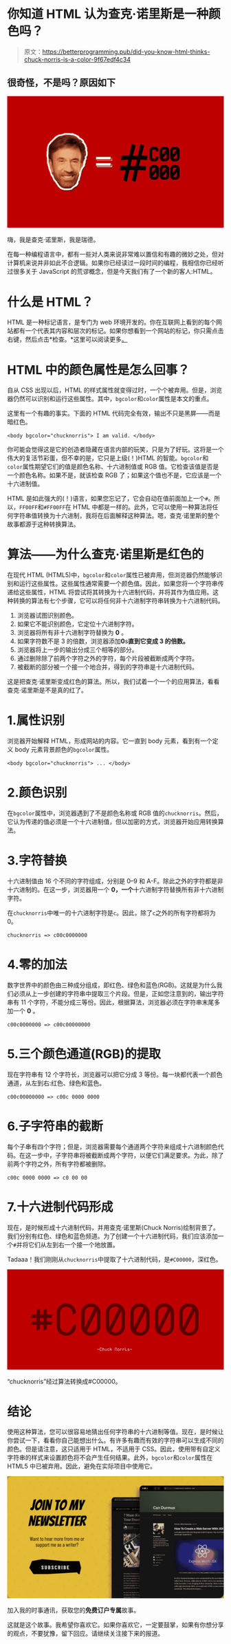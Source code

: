 # 你知道 HTML 认为查克·诺里斯是一种颜色吗？

> 原文：<https://betterprogramming.pub/did-you-know-html-thinks-chuck-norris-is-a-color-9f67edf4c34>

## 很奇怪，不是吗？原因如下

![](img/c5fc7b75cb8111d51656af2f98b8a7c8.png)

嗨，我是查克·诺里斯，我是瑞德。

在每一种编程语言中，都有一些对人类来说非常难以置信和有趣的微妙之处，但对计算机来说并非如此不合逻辑。如果你已经读过一段时间的编程，我相信你已经听过很多关于 JavaScript 的荒谬概念，但是今天我们有了一个新的客人:HTML。

# 什么是 HTML？

HTML 是一种标记语言，是专门为 web 环境开发的。你在互联网上看到的每个网站都有一个代表其内容和层次的标记。如果你想看到一个网站的标记，你只需点击右键，然后点击*检查。*这里可以阅读更多[。](https://developer.mozilla.org/en-US/docs/Web/HTML)

# HTML 中的颜色属性是怎么回事？

自从 CSS 出现以后，HTML 的样式属性就变得过时，一个个被弃用。但是，浏览器仍然可以识别和运行这些属性。其中，`bgcolor`和`color`属性是本文的重点。

这里有一个有趣的事实。下面的 HTML 代码完全有效，输出不只是黑屏——而是暗红色。

```
<body bgcolor="chucknorris"> I am valid. </body>
```

你可能会觉得这是它的创造者隐藏在语言内部的玩笑，只是为了好玩。这将是一个伟大的复活节彩蛋，但不幸的是，它只是上级(！)HTML 的智能。`bgcolor`和`color`属性期望它们的值是颜色名称、十六进制值或 RGB 值。它检查该值是否是一个颜色名称。如果不是，就该检查 RGB 了；如果这个值也不是，它应该是一个十六进制值。

HTML 是如此强大的(！)语言，如果您忘记了，它会自动在值前面加上一个`#`。所以，`FF00FF`和`#FF00FF`在 HTML 中都是一样的。此外，它可以使用一种算法将任何字符串值转换为十六进制，我将在后面解释这种算法。嗯，查克·诺里斯的整个故事都源于这种转换算法。

# 算法——为什么查克·诺里斯是红色的

在现代 HTML (HTML5)中，`bgcolor`和`color`属性已被弃用，但浏览器仍然能够识别和运行这些属性。这些属性通常需要一个颜色值。因此，如果您将一个字符串传递给这些属性，HTML 将尝试将其转换为十六进制代码，并将其作为值应用。这种转换的算法有七个步骤，它可以将任何非十六进制字符串转换为十六进制代码。

1.  浏览器试图识别颜色。
2.  如果它不能识别颜色，它定位十六进制字符。
3.  浏览器将所有非十六进制字符替换为 **0** 。
4.  如果字符数不是 3 的倍数，浏览器添加**0**s**直到它变成 3 的倍数。**
5.  浏览器将上一步的输出分成三个相等的部分。
6.  通过删除除了前两个字符之外的字符，每个片段被截断成两个字符。
7.  被截断的部分被一个接一个地合并，得到的字符串是十六进制代码。

这是把查克·诺里斯变成红色的算法。所以，我们试着一个一个的应用算法，看看查克·诺里斯是不是真的红了。

# 1.属性识别

浏览器开始解释 HTML，形成网站的内容。它一直到 body 元素，看到有一个定义 body 元素背景颜色的`bgcolor`属性。

```
<body bgcolor="chucknorris"> ... </body>
```

# 2.颜色识别

在`bgcolor`属性中，浏览器遇到了不是颜色名称或 RGB 值的`chucknorris`。然后，它认为传递的值必须是一个十六进制值，但以加密的方式，浏览器开始应用转换算法。

# 3.字符替换

十六进制值由 16 个不同的字符组成，分别是 0–9 和 A-F。除此之外的字符都是非十六进制的。在这一步，浏览器用一个 **0，一个**十六进制字符替换所有非十六进制字符。

在`chucknorris`中唯一的十六进制字符是`c`。因此，除了`c`之外的所有字符都将为 0。

```
chucknorris => c00c0000000
```

# 4.零的加法

数字世界中的颜色由三种成分组成，即红色、绿色和蓝色(RGB)。这就是为什么我们必须从上一步创建的字符串中提取三个片段。但是，正如您注意到的，输出字符串有 11 个字符，不能分成三等份。因此，根据算法，浏览器必须在字符串末尾多加一个 **0** 。

```
c00c0000000 => c00c00000000
```

# 5.三个颜色通道(RGB)的提取

现在字符串有 12 个字符长，浏览器可以把它分成 3 等份。每一块都代表一个颜色通道，从左到右:红色、绿色和蓝色。

```
c00c00000000 => c00c 0000 0000
```

# 6.子字符串的截断

每个子串有四个字符；但是，浏览器需要每个通道两个字符来组成十六进制颜色代码。在这一步中，子字符串将被截断成两个字符，以便它们满足要求。为此，除了前两个字符之外，所有字符都被删除。

```
c00c 0000 0000 => c0 00 00
```

# 7.十六进制代码形成

现在，是时候形成十六进制代码，并用查克·诺里斯(Chuck Norris)绘制背景了。我们分别有红色、绿色和蓝色频道。为了创建一个十六进制代码，我们应该添加一个`#`并将它们从左到右一个接一个地放置。

Tadaaa！我们刚刚从`chucknorris`中提取了十六进制代码，是`#C00000`，深红色。

![](img/93b313488bfbe0d5ebeb506ff090ff19.png)

“chucknorris”经过算法转换成#C00000。

# 结论

使用这种算法，您可以很容易地猜出任何字符串的十六进制等值。现在，是时候让你尝试一下，看看你自己能想出什么。有许多有趣而有效的字符串可以生成不同的颜色。但是请注意，这只适用于 HTML，不适用于 CSS。因此，使用带有自定义字符串的样式来设置颜色将不会产生任何结果。此外，`bgcolor`和`color`属性在 HTML5 中已被弃用。因此，避免在实际项目中使用它。

[![](img/9617ff4f7d33119c4d4e3d20c90708a5.png)](https://mailchi.mp/a45f8fb96cc9/subscribe)

加入我的时事通讯，获取您的**免费订户专属**故事。

这就是这个故事。我希望你喜欢它。如果你喜欢它，一定要鼓掌，如果有你想分享的观点，不要犹豫，留下回应。请继续关注接下来的报道。
